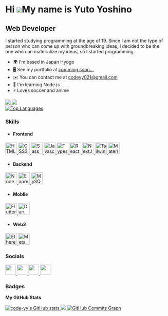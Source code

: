 <!-- https://www.profileme.dev/ -->

Hi ![](https://user-images.githubusercontent.com/18350557/176309783-0785949b-9127-417c-8b55-ab5a4333674e.gif)My name is Yuto Yoshino
=============================

Web Developer
------------------------

I started studying programming at the age of 19. Since I am not the type of person who can come up with groundbreaking ideas, I decided to be the one who can materialize my ideas, so I started programming.

* 🌍  I'm based in Japan Hyogo
* 🖥️  See my portfolio at [comming soon...](http://foo)
* ✉️  You can contact me at [codeyy021@gmail.com](mailto:codeyy021@gmail.com)
* 🧠  I'm learning Node.js
* ⚡  Loves soccer and anime

<div>
  <a href="https://www.twitter.com/codeyy_dev" target="_blank" rel="noreferrer">
    <img src="https://img.shields.io/twitter/follow/codeyy_dev?logo=twitter&style=for-the-badge&color=0891b2&labelColor=1c1917"/>
  </a>
  <a href="https://www.github.com/code-yy" target="_blank" rel="noreferrer">
    <img src="https://img.shields.io/github/followers/code-yy?logo=github&style=for-the-badge&color=0891b2&labelColor=1c1917" />
  </a>
</div>

<a href="https://github.com/code-yy" align="left">
    <img src="https://github-readme-stats.vercel.app/api/top-langs/?username=code-yy&langs_count=10&title_color=3382ed&text_color=ffffff&icon_color=3382ed&bg_color=0f172a&hide_border=true&locale=en&custom_title=Top%20%Languages" alt="Top Languages" />
</a>

### Skills

- #### Frontend

<p align="left">
   <a href="https://developer.mozilla.org/en-US/docs/Glossary/HTML5" target="_blank" rel="noreferrer">
    <img src="https://raw.githubusercontent.com/danielcranney/readme-generator/main/public/icons/skills/html5-colored.svg" width="36" height="36" alt="HTML5" />
   </a>
   <a href="https://www.w3.org/TR/CSS/#css" target="_blank" rel="noreferrer">
     <img src="https://raw.githubusercontent.com/danielcranney/readme-generator/main/public/icons/skills/css3-colored.svg" width="36" height="36" alt="CSS3" />
  </a>
  <a href="https://sass-lang.com/" target="_blank" rel="noreferrer">
    <img src="https://raw.githubusercontent.com/danielcranney/readme-generator/main/public/icons/skills/sass-colored.svg" width="36" height="36" alt="Sass" />
  </a>
  <a href="https://developer.mozilla.org/en-US/docs/Web/JavaScript" target="_blank" rel="noreferrer">
    <img src="https://raw.githubusercontent.com/danielcranney/readme-generator/main/public/icons/skills/javascript-colored.svg" width="36" height="36" alt="Javascript" />
  </a>
  <a href="https://www.typescriptlang.org/" target="_blank" rel="noreferrer">
    <img src="https://raw.githubusercontent.com/danielcranney/readme-generator/main/public/icons/skills/typescript-colored.svg" width="36" height="36" alt="Typescript" />
  </a>
  <a href="https://reactjs.org/" target="_blank" rel="noreferrer">
    <img src="https://raw.githubusercontent.com/danielcranney/readme-generator/main/public/icons/skills/react-colored.svg" width="36" height="36" alt="React" />
  </a>
  <a href="https://nextjs.org/docs" target="_blank" rel="noreferrer">
    <img src="https://raw.githubusercontent.com/danielcranney/readme-generator/main/public/icons/skills/nextjs-colored.svg" width="36" height="36" alt="NextJs" />
  </a>
  <a href="https://tailwindcss.com/" target="_blank" rel="noreferrer">
    <img src="https://raw.githubusercontent.com/danielcranney/readme-generator/main/public/icons/skills/tailwindcss-colored.svg" width="36" height="36" alt="TailwindCSS" />
  </a>
  <a href="https://mui.com/" target="_blank" rel="noreferrer">
    <img src="https://raw.githubusercontent.com/danielcranney/readme-generator/main/public/icons/skills/materialui-colored.svg" width="36" height="36" alt="Material UI" />
  </a>
</p>

- #### Backend

<a href="https://nodejs.org/en/" target="_blank" rel="noreferrer">
  <img src="https://raw.githubusercontent.com/danielcranney/readme-generator/main/public/icons/skills/nodejs-colored.svg" width="36" height="36" alt="NodeJS" />
</a>
<a href="https://expressjs.com/" target="_blank" rel="noreferrer">
  <img src="https://raw.githubusercontent.com/danielcranney/readme-generator/main/public/icons/skills/express-colored-dark.svg" width="36" height="36" alt="Express" />
</a>
<a href="https://www.mysql.com/" target="_blank" rel="noreferrer">
  <img src="https://raw.githubusercontent.com/danielcranney/readme-generator/main/public/icons/skills/mysql-colored.svg" width="36" height="36" alt="MySQL" />
</a>

- #### Moblie  
  
<p align="left">
  <a href="https://flutter.dev/" target="_blank" rel="noreferrer">
    <img src="https://raw.githubusercontent.com/danielcranney/readme-generator/main/public/icons/skills/flutter-colored.svg" width="36" height="36" alt="Flutter" />
  </a>
  <a href="https://dart.dev/" target="_blank" rel="noreferrer">
    <img src="https://raw.githubusercontent.com/danielcranney/readme-generator/main/public/icons/skills/dart-colored.svg" width="36" height="36" alt="Dart" />
  </a>
</p>

- #### Web3

<a href="https://ethereum.org/en/" target="_blank" rel="noreferrer">
  <img src="https://raw.githubusercontent.com/danielcranney/readme-generator/main/public/icons/skills/ethereum-colored.svg" width="36" height="36" alt="Ethereum" />
</a>
<a href="https://metamask.io/" target="_blank" rel="noreferrer">
  <img src="https://raw.githubusercontent.com/danielcranney/readme-generator/main/public/icons/skills/metamask-colored.svg" width="36" height="36" alt="MetaMask" />
</a>
                    
### Socials
       
<p align="left"> 
  <a href="https://www.github.com/code-yy" target="_blank" rel="noreferrer">
    <img src="https://raw.githubusercontent.com/danielcranney/readme-generator/main/public/icons/socials/github-dark.svg" width="32" height="32" />
  </a>
  <a href="https://www.twitter.com/codeyy_dev" target="_blank" rel="noreferrer">
    <img src="https://raw.githubusercontent.com/danielcranney/readme-generator/main/public/icons/socials/twitter.svg" width="32" height="32" />
  </a>
  <a href="http://www.instagram.com/https://www.instagram.com/gourmet.2001/" target="_blank" rel="noreferrer">
    <img src="https://raw.githubusercontent.com/danielcranney/readme-generator/main/public/icons/socials/instagram.svg" width="32" height="32" />
  </a>
  <a href="https://zenn.dev/yuto76/feed" target="_blank" rel="noreferrer">
    <img src="https://raw.githubusercontent.com/danielcranney/readme-generator/main/public/icons/socials/rss.svg" width="32" height="32" />
  </a>
</p>

### Badges

<b>My GitHub Stats</b>

  <a href="http://www.github.com/code-yy">
    <img src="https://github-readme-stats.vercel.app/api?username=code-yy&show_icons=true&hide=stars,contribs&count_private=true&title_color=3382ed&text_color=ffffff&icon_color=3382ed&bg_color=0f172a&hide_border=true&show_icons=true" alt="code-yy's GitHub stats" />
  </a>
  
  <a href="http://www.github.com/code-yy">
    <img src="https://github-readme-streak-stats.herokuapp.com/?user=code-yy&stroke=ffffff&background=0f172a&ring=3382ed&fire=3382ed&currStreakNum=ffffff&currStreakLabel=3382ed&sideNums=ffffff&sideLabels=ffffff&dates=ffffff&hide_border=true" />
  </a>
  
  <a href="http://www.github.com/code-yy">
    <img src="https://activity-graph.herokuapp.com/graph?username=code-yy&bg_color=0f172a&color=ffffff&line=3382ed&point=ffffff&area_color=0f172a&area=true&hide_border=true&custom_title=GitHub%20Commits%20Graph" alt="GitHub Commits Graph" />
  </a>
  
